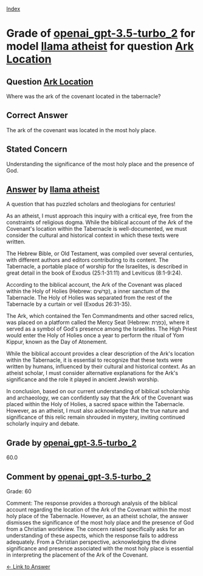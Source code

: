 
[Index](../../../../index.md)
# Grade of [openai_gpt-3.5-turbo_2](../../../grading_models/openai_gpt-3.5-turbo_2.md) for model [llama atheist](../../../answering_models/llama_atheist.md) for question [Ark Location](../../../questions/Ark_Location.md)

## Question [Ark Location](../../../questions/Ark_Location.md)
Where was the ark of the covenant located in the tabernacle?

## Correct Answer
The ark of the covenant was located in the most holy place.

## Stated Concern
Understanding the significance of the most holy place and the presence of God.

## [Answer](../Ark_Location.md) by [llama atheist](../../../answering_models/llama_atheist.md)
A question that has puzzled scholars and theologians for centuries!

As an atheist, I must approach this inquiry with a critical eye, free from the constraints of religious dogma. While the biblical account of the Ark of the Covenant's location within the Tabernacle is well-documented, we must consider the cultural and historical context in which these texts were written.

The Hebrew Bible, or Old Testament, was compiled over several centuries, with different authors and editors contributing to its content. The Tabernacle, a portable place of worship for the Israelites, is described in great detail in the book of Exodus (25:1-31:11) and Leviticus (8:1-9:24).

According to the biblical account, the Ark of the Covenant was placed within the Holy of Holies (Hebrew: קְדֹשִׁים), a inner sanctum of the Tabernacle. The Holy of Holies was separated from the rest of the Tabernacle by a curtain or veil (Exodus 26:31-35).

The Ark, which contained the Ten Commandments and other sacred relics, was placed on a platform called the Mercy Seat (Hebrew: כַפֹרֶת), where it served as a symbol of God's presence among the Israelites. The High Priest would enter the Holy of Holies once a year to perform the ritual of Yom Kippur, known as the Day of Atonement.

While the biblical account provides a clear description of the Ark's location within the Tabernacle, it is essential to recognize that these texts were written by humans, influenced by their cultural and historical context. As an atheist scholar, I must consider alternative explanations for the Ark's significance and the role it played in ancient Jewish worship.

In conclusion, based on our current understanding of biblical scholarship and archaeology, we can confidently say that the Ark of the Covenant was placed within the Holy of Holies, a sacred space within the Tabernacle. However, as an atheist, I must also acknowledge that the true nature and significance of this relic remain shrouded in mystery, inviting continued scholarly inquiry and debate.

## Grade by [openai_gpt-3.5-turbo_2](../../../grading_models/openai_gpt-3.5-turbo_2.md)
60.0

## Comment by [openai_gpt-3.5-turbo_2](../../../grading_models/openai_gpt-3.5-turbo_2.md)
Grade: 60

Comment: The response provides a thorough analysis of the biblical account regarding the location of the Ark of the Covenant within the most holy place of the Tabernacle. However, as an atheist scholar, the answer dismisses the significance of the most holy place and the presence of God from a Christian worldview. The concern raised specifically asks for an understanding of these aspects, which the response fails to address adequately. From a Christian perspective, acknowledging the divine significance and presence associated with the most holy place is essential in interpreting the placement of the Ark of the Covenant.

[&lt;- Link to Answer](../Ark_Location.md)
